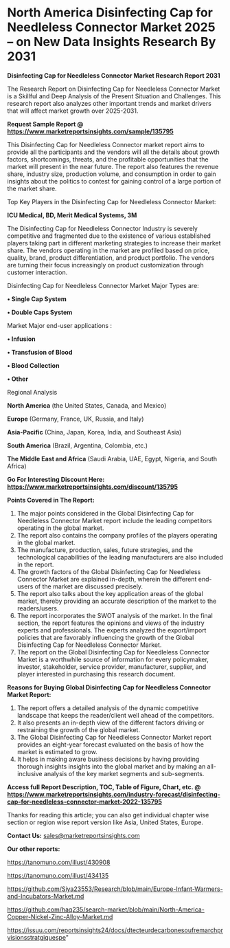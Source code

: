 # North America Disinfecting Cap for Needleless Connector Market 2025 – on New Data Insights Research By 2031

<strong>Disinfecting Cap for Needleless Connector Market Research Report 2031</strong>

The Research Report on Disinfecting Cap for Needleless Connector Market is a Skillful and Deep Analysis of the Present Situation and Challenges. This research report also analyzes other important trends and market drivers that will affect market growth over 2025-2031.

<strong>Request Sample Report @ <a href=https://www.marketreportsinsights.com/sample/135795>https://www.marketreportsinsights.com/sample/135795</a></strong>

This Disinfecting Cap for Needleless Connector market report aims to provide all the participants and the vendors will all the details about growth factors, shortcomings, threats, and the profitable opportunities that the market will present in the near future. The report also features the revenue share, industry size, production volume, and consumption in order to gain insights about the politics to contest for gaining control of a large portion of the market share.

Top Key Players in the Disinfecting Cap for Needleless Connector Market:

<strong>ICU Medical, BD, Merit Medical Systems, 3M</strong>

The Disinfecting Cap for Needleless Connector Industry is severely competitive and fragmented due to the existence of various established players taking part in different marketing strategies to increase their market share. The vendors operating in the market are profiled based on price, quality, brand, product differentiation, and product portfolio. The vendors are turning their focus increasingly on product customization through customer interaction.

Disinfecting Cap for Needleless Connector Market Major Types are:

<strong>• Single Cap System

• Double Caps System</strong>

Market Major end-user applications :

<strong>• Infusion

• Transfusion of Blood

• Blood Collection

• Other</strong>

Regional Analysis

</u><strong><b>North America</b></strong> (the United States, Canada, and Mexico)

<strong><b>Europe </b></strong>(Germany, France, UK, Russia, and Italy)

<strong><b>Asia-Pacific</b></strong> (China, Japan, Korea, India, and Southeast Asia)

<strong><b>South America</b></strong> (Brazil, Argentina, Colombia, etc.)

<strong><b>The Middle East and Africa</b></strong> (Saudi Arabia, UAE, Egypt, Nigeria, and South Africa)

<strong>Go For Interesting Discount Here: <a href=https://www.marketreportsinsights.com/discount/135795>https://www.marketreportsinsights.com/discount/135795</a></strong>

<strong>Points Covered in The Report:</strong>
<ol>
  <li>The major points considered in the Global Disinfecting Cap for Needleless Connector Market report include the leading competitors operating in the global market.</li>
  <li>The report also contains the company profiles of the players operating in the global market.</li>
  <li>The manufacture, production, sales, future strategies, and the technological capabilities of the leading manufacturers are also included in the report.</li>
  <li>The growth factors of the Global Disinfecting Cap for Needleless Connector Market are explained in-depth, wherein the different end-users of the market are discussed precisely.</li>
  <li>The report also talks about the key application areas of the global market, thereby providing an accurate description of the market to the readers/users.</li>
  <li>The report incorporates the SWOT analysis of the market. In the final section, the report features the opinions and views of the industry experts and professionals. The experts analyzed the export/import policies that are favorably influencing the growth of the Global Disinfecting Cap for Needleless Connector Market.</li>
  <li>The report on the Global Disinfecting Cap for Needleless Connector Market is a worthwhile source of information for every policymaker, investor, stakeholder, service provider, manufacturer, supplier, and player interested in purchasing this research document.</li>
</ol>
<strong>Reasons for Buying Global Disinfecting Cap for Needleless Connector Market Report:</strong>

<ol>
  <li>The report offers a detailed analysis of the dynamic competitive landscape that keeps the reader/client well ahead of the competitors.</li>
  <li>It also presents an in-depth view of the different factors driving or restraining the growth of the global market.</li>
  <li>The Global Disinfecting Cap for Needleless Connector Market report provides an eight-year forecast evaluated on the basis of how the market is estimated to grow.</li>
  <li>It helps in making aware business decisions by having providing thorough insights insights into the global market and by making an all-inclusive analysis of the key market segments and sub-segments.</li>
</ol>
<strong>Access full Report Description, TOC, Table of Figure, Chart, etc. @ <a href=https://www.marketreportsinsights.com/industry-forecast/disinfecting-cap-for-needleless-connector-market-2022-135795>https://www.marketreportsinsights.com/industry-forecast/disinfecting-cap-for-needleless-connector-market-2022-135795</a></strong>


Thanks for reading this article; you can also get individual chapter wise section or region wise report version like Asia, United States, Europe.

<strong>Contact Us:</strong>
sales@marketreportsinsights.com

<strong>Our other reports:</strong>

<a href=https://tanomuno.com/illust/430908>https://tanomuno.com/illust/430908</a>

<a href=https://tanomuno.com/illust/434135>https://tanomuno.com/illust/434135</a>

<a href=https://github.com/Siya23553/Research/blob/main/Europe-Infant-Warmers-and-Incubators-Market.md>https://github.com/Siya23553/Research/blob/main/Europe-Infant-Warmers-and-Incubators-Market.md</a>

<a href=https://github.com/haq235/search-market/blob/main/North-America-Copper-Nickel-Zinc-Alloy-Market.md>https://github.com/haq235/search-market/blob/main/North-America-Copper-Nickel-Zinc-Alloy-Market.md</a>

<a href=https://issuu.com/reportsinsights24/docs/dtecteurdecarbonesoufremarchprvisionsstratgiquespe>https://issuu.com/reportsinsights24/docs/dtecteurdecarbonesoufremarchprvisionsstratgiquespe</a>"

